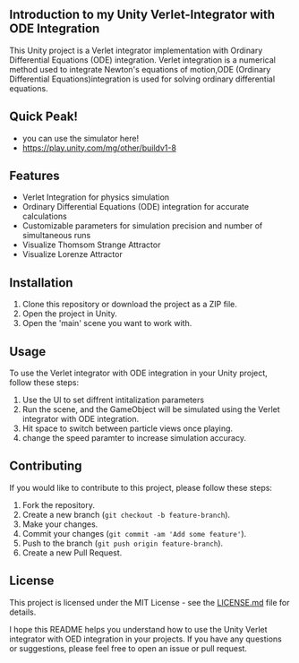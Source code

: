 
## Introduction to my Unity Verlet-Integrator with ODE Integration

This Unity project is a Verlet integrator implementation with Ordinary Differential Equations (ODE) integration. Verlet integration is a numerical method used to integrate Newton's equations of motion,ODE (Ordinary Differential Equations)integration is used for solving ordinary differential equations.

## Quick Peak!
- you can use the simulator here!
- https://play.unity.com/mg/other/buildv1-8

## Features

- Verlet Integration for physics simulation
- Ordinary Differential Equations (ODE) integration for accurate calculations
- Customizable parameters for simulation precision and number of simultaneous runs
- Visualize Thomsom Strange Attractor
- Visualize Lorenze Attractor

## Installation
1. Clone this repository or download the project as a ZIP file.
2. Open the project in Unity.
3. Open the 'main' scene you want to work with.

## Usage
To use the Verlet integrator with ODE integration in your Unity project, follow these steps:
1. Use the UI to set diffrent intitalization parameters
2. Run the scene, and the GameObject will be simulated using the Verlet integrator with ODE integration.
3. Hit space to switch between particle views once playing.
4. change the speed paramter to increase simulation accuracy.

## Contributing

If you would like to contribute to this project, please follow these steps:

1. Fork the repository.
2. Create a new branch (`git checkout -b feature-branch`).
3. Make your changes.
4. Commit your changes (`git commit -am 'Add some feature'`).
5. Push to the branch (`git push origin feature-branch`).
6. Create a new Pull Request.

## License

This project is licensed under the MIT License - see the [LICENSE.md](LICENSE.md) file for details.

I hope this README helps you understand how to use the Unity Verlet integrator with OED integration in your projects. If you have any questions or suggestions, please feel free to open an issue or pull request.
